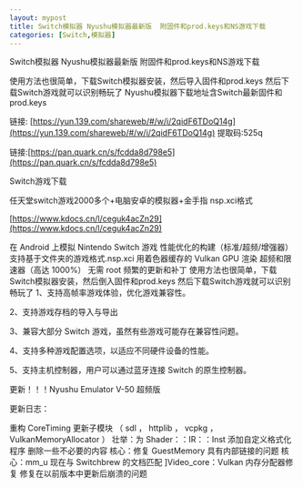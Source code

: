 ```yaml
---
layout: mypost
title: Switch模拟器 Nyushu模拟器最新版  附固件和prod.keys和NS游戏下载 
categories: [Switch,模拟器]
---
```


Switch模拟器 Nyushu模拟器最新版  附固件和prod.keys和NS游戏下载                           

使用方法也很简单，下载Switch模拟器安装，然后导入固件和prod.keys 然后下载Switch游戏就可以识别畅玩了
Nyushu模拟器下载地址含Switch最新固件和prod.keys

链接: [https://yun.139.com/shareweb/#/w/i/2qidF6TDoQ14g](https://yun.139.com/shareweb/#/w/i/2qidF6TDoQ14g)  提取码:525q  

链接:[https://pan.quark.cn/s/fcdda8d798e5](https://pan.quark.cn/s/fcdda8d798e5)

Switch游戏下载

任天堂switch游戏2000多个+电脑安卓的模拟器+金手指 nsp.xci格式

[https://www.kdocs.cn/l/ceguk4acZn29](https://www.kdocs.cn/l/ceguk4acZn29)





在 Android 上模拟 Nintendo Switch 游戏
性能优化的构建（标准/超频/增强器）
支持基于文件夹的游戏格式.nsp.xci
用着色器缓存的 Vulkan GPU 渲染
超频和限速器（高达 1000%）
无需 root
频繁的更新和补丁
使用方法也很简单，下载Switch模拟器安装，然后倒入固件和prod.keys 然后下载Switch游戏就可以识别畅玩了
1、支持高帧率游戏体验，优化游戏兼容性。

2、支持游戏存档的导入与导出

3、兼容大部分 Switch 游戏，虽然有些游戏可能存在兼容性问题。

4、支持多种游戏配置选项，以适应不同硬件设备的性能。

5、支持主机控制器，用户可以通过蓝牙连接 Switch 的原生控制器。

更新！！！Nyushu Emulator V-50 超频版

更新日志：

重构 CoreTiming
更新子模块 （ sdl ， httplib ， vcpkg ， VulkanMemoryAllocator ）
壮举：为 Shader：：IR：：Inst
添加自定义格式化程序 删除一些不必要的内容
核心：修复 GuestMemory 具有内部链接的问题
核心：mm_u 现在与 Switchbrew 的文档匹配
]Video_core：Vulkan 内存分配器修复
修复在以前版本中更新后崩溃的问题
